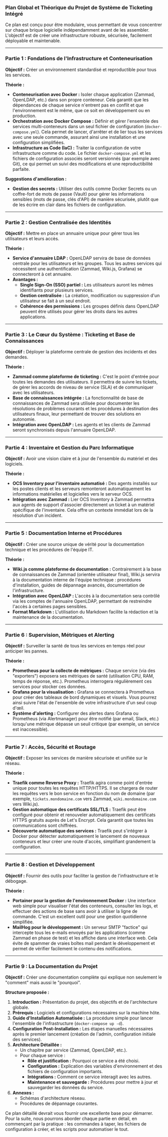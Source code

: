 ### **Plan Global et Théorique du Projet de Système de Ticketing Intégré**

Ce plan est conçu pour être modulaire, vous permettant de vous concentrer sur chaque brique logicielle indépendamment avant de les assembler. L'objectif est de créer une infrastructure robuste, sécurisée, facilement déployable et maintenable.

---

### **Partie 1 : Fondations de l'Infrastructure et Conteneurisation**

**Objectif :** Créer un environnement standardisé et reproductible pour tous les services.

**Théorie :**
*   **Conteneurisation avec Docker :** Isoler chaque application (Zammad, OpenLDAP, etc.) dans son propre conteneur. Cela garantit que les dépendances de chaque service n'entrent pas en conflit et que l'environnement est le même, que ce soit en développement ou en production.
*   **Orchestration avec Docker Compose :** Définir et gérer l'ensemble des services multi-conteneurs dans un seul fichier de configuration (`docker-compose.yml`). Cela permet de lancer, d'arrêter et de lier tous les services avec une seule commande, assurant ainsi une installation et une configuration simplifiées.
*   **Infrastructure as Code (IaC) :** Traiter la configuration de votre infrastructure comme du code. Le fichier `docker-compose.yml` et les fichiers de configuration associés seront versionnés (par exemple avec Git), ce qui permet un suivi des modifications et une reproductibilité parfaite.

**Suggestions d'amélioration :**
*   **Gestion des secrets :** Utiliser des outils comme Docker Secrets ou un coffre-fort de mots de passe (Vault) pour gérer les informations sensibles (mots de passe, clés d'API) de manière sécurisée, plutôt que de les écrire en clair dans les fichiers de configuration.

---

### **Partie 2 : Gestion Centralisée des Identités**

**Objectif :** Mettre en place un annuaire unique pour gérer tous les utilisateurs et leurs accès.

**Théorie :**
*   **Service d'annuaire LDAP :** OpenLDAP servira de base de données centrale pour les utilisateurs et les groupes. Tous les autres services qui nécessitent une authentification (Zammad, Wiki.js, Grafana) se connecteront à cet annuaire.
*   **Avantages :**
    *   **Single Sign-On (SSO) partiel :** Les utilisateurs auront les mêmes identifiants pour plusieurs services.
    *   **Gestion centralisée :** La création, modification ou suppression d'un utilisateur se fait à un seul endroit.
    *   **Cohérence des permissions :** Les groupes définis dans OpenLDAP peuvent être utilisés pour gérer les droits dans les autres applications.

---

### **Partie 3 : Le Cœur du Système : Ticketing et Base de Connaissances**

**Objectif :** Déployer la plateforme centrale de gestion des incidents et des demandes.

**Théorie :**
*   **Zammad comme plateforme de ticketing :** C'est le point d'entrée pour toutes les demandes des utilisateurs. Il permettra de suivre les tickets, de gérer les accords de niveau de service (SLA) et de communiquer avec les utilisateurs.
*   **Base de connaissances intégrée :** La fonctionnalité de base de connaissances de Zammad sera utilisée pour documenter les résolutions de problèmes courants et les procédures à destination des utilisateurs finaux, leur permettant de trouver des solutions en autonomie.
*   **Intégration avec OpenLDAP :** Les agents et les clients de Zammad seront synchronisés depuis l'annuaire OpenLDAP.

---

### **Partie 4 : Inventaire et Gestion du Parc Informatique**

**Objectif :** Avoir une vision claire et à jour de l'ensemble du matériel et des logiciels.

**Théorie :**
*   **OCS Inventory pour l'inventaire automatisé :** Des agents installés sur les postes clients et les serveurs remonteront automatiquement les informations matérielles et logicielles vers le serveur OCS.
*   **Intégration avec Zammad :** Lier OCS Inventory à Zammad permettra aux agents de support d'associer directement un ticket à un matériel spécifique de l'inventaire. Cela offre un contexte immédiat lors de la résolution d'un incident.

---

### **Partie 5 : Documentation Interne et Procédures**

**Objectif :** Créer une source unique de vérité pour la documentation technique et les procédures de l'équipe IT.

**Théorie :**
*   **Wiki.js comme plateforme de documentation :** Contrairement à la base de connaissances de Zammad (orientée utilisateur final), Wiki.js servira à la documentation interne de l'équipe technique : procédures d'installation, guides de dépannage avancés, documentation de l'infrastructure.
*   **Intégration avec OpenLDAP :** L'accès à la documentation sera contrôlé via les comptes de l'annuaire OpenLDAP, permettant de restreindre l'accès à certaines pages sensibles.
*   **Format Markdown :** L'utilisation du Markdown facilite la rédaction et la maintenance de la documentation.

---

### **Partie 6 : Supervision, Métriques et Alerting**

**Objectif :** Surveiller la santé de tous les services en temps réel pour anticiper les pannes.

**Théorie :**
*   **Prometheus pour la collecte de métriques :** Chaque service (via des "exporters") exposera ses métriques de santé (utilisation CPU, RAM, temps de réponse, etc.). Prometheus interrogera régulièrement ces services pour stocker ces données.
*   **Grafana pour la visualisation :** Grafana se connectera à Prometheus pour créer des tableaux de bord dynamiques et visuels. Vous pourrez ainsi suivre l'état de l'ensemble de votre infrastructure d'un seul coup d'œil.
*   **Système d'alerting :** Configurer des alertes dans Grafana ou Prometheus (via Alertmanager) pour être notifié (par email, Slack, etc.) lorsqu'une métrique dépasse un seuil critique (par exemple, un service est inaccessible).

---

### **Partie 7 : Accès, Sécurité et Routage**

**Objectif :** Exposer les services de manière sécurisée et unifiée sur le réseau.

**Théorie :**
*   **Traefik comme Reverse Proxy :** Traefik agira comme point d'entrée unique pour toutes les requêtes HTTP/HTTPS. Il se chargera de router les requêtes vers le bon service en fonction du nom de domaine (par exemple, `tickets.mondomaine.com` vers Zammad, `wiki.mondomaine.com` vers Wiki.js).
*   **Gestion automatique des certificats SSL/TLS :** Traefik peut être configuré pour obtenir et renouveler automatiquement des certificats HTTPS gratuits auprès de Let's Encrypt. Cela garantit que toutes les communications sont chiffrées.
*   **Découverte automatique des services :** Traefik peut s'intégrer à Docker pour détecter automatiquement le lancement de nouveaux conteneurs et leur créer une route d'accès, simplifiant grandement la configuration.

---

### **Partie 8 : Gestion et Développement**

**Objectif :** Fournir des outils pour faciliter la gestion de l'infrastructure et le débogage.

**Théorie :**
*   **Portainer pour la gestion de l'environnement Docker :** Une interface web simple pour visualiser l'état des conteneurs, consulter les logs, et effectuer des actions de base sans avoir à utiliser la ligne de commande. C'est un excellent outil pour une gestion quotidienne simplifiée.
*   **MailHog pour le développement :** Un serveur SMTP "factice" qui intercepte tous les e-mails envoyés par les applications (comme Zammad en phase de test) et les affiche dans une interface web. Cela évite de spammer de vraies boîtes mail pendant le développement et permet de vérifier facilement le contenu des notifications.

---

### **Partie 9 : La Documentation du Projet**

**Objectif :** Créer une documentation complète qui explique non seulement le "comment" mais aussi le "pourquoi".

**Structure proposée :**
1.  **Introduction :** Présentation du projet, des objectifs et de l'architecture globale.
2.  **Prérequis :** Logiciels et configurations nécessaires sur la machine hôte.
3.  **Guide d'Installation Automatisée :** La procédure simple pour lancer l'ensemble de l'infrastructure (`docker-compose up -d`).
4.  **Configuration Post-Installation :** Les étapes manuelles nécessaires après le premier lancement (création de l'admin, configuration initiale des services).
5.  **Architecture Détaillée :**
    *   Un chapitre par service (Zammad, OpenLDAP, etc.).
    *   Pour chaque service :
        *   **Rôle et justification :** Pourquoi ce service a été choisi.
        *   **Configuration :** Explication des variables d'environnement et des fichiers de configuration importants.
        *   **Intégrations :** Comment ce service interagit avec les autres.
        *   **Maintenance et sauvegarde :** Procédures pour mettre à jour et sauvegarder les données du service.
6.  **Annexes :**
    *   Schémas d'architecture réseau.
    *   Procédures de dépannage courantes.

Ce plan détaillé devrait vous fournir une excellente base pour démarrer. Pour la suite, nous pourrons aborder chaque partie en détail, en commençant par la pratique : les commandes à taper, les fichiers de configuration à créer, et les scripts pour automatiser le tout.